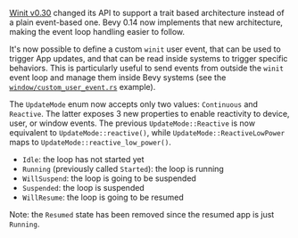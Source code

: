 [Winit v0.30] changed its API to support a trait based architecture instead of a plain event-based one. Bevy 0.14 now implements that new architecture, making the event loop handling easier to follow.

[Winit v0.30]: https://docs.rs/winit/0.30.0/winit/changelog/v0_30/index.html

It's now possible to define a custom `winit` user event, that can be used to trigger App updates,
and that can be read inside systems to trigger specific behaviors. This is particularly useful to
send events from outside the `winit` event loop and manage them inside Bevy systems
(see the [`window/custom_user_event.rs`] example).

[`window/custom_user_event.rs`]: https://github.com/bevyengine/bevy/blob/release-0.14.0/examples/window/custom_user_event.rs

The `UpdateMode` enum now accepts only two values: `Continuous` and `Reactive`. The latter exposes 3 new properties to enable reactivity to device, user, or window events. The previous `UpdateMode::Reactive` is now equivalent to `UpdateMode::reactive()`, while `UpdateMode::ReactiveLowPower` maps to `UpdateMode::reactive_low_power()`.

* `Idle`: the loop has not started yet
* `Running` (previously called `Started`): the loop is running
* `WillSuspend`: the loop is going to be suspended
* `Suspended`: the loop is suspended
* `WillResume`: the loop is going to be resumed

Note: the `Resumed` state has been removed since the resumed app is just `Running`.
